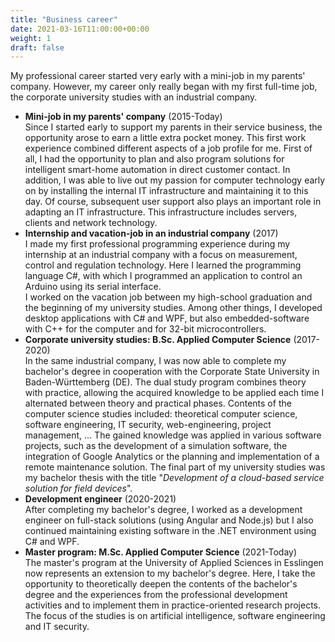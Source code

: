 ```yaml
---
title: "Business career"
date: 2021-03-16T11:00:00+00:00
weight: 1
draft: false
---
```


My professional career started very early with a mini-job in my parents' company. However, my career only really began with my first full-time job, the corporate university studies with an industrial company.

- **Mini-job in my parents' company** (2015-Today)  
  Since I started early to support my parents in their service business, the opportunity arose to earn a little extra pocket money. This first work experience combined different aspects of a job profile for me. First of all, I had the opportunity to plan and also program solutions for intelligent smart-home automation in direct customer contact. In addition, I was able to live out my passion for computer technology early on by installing the internal IT infrastructure and maintaining it to this day. Of course, subsequent user support also plays an important role in adapting an IT infrastructure. This infrastructure includes servers, clients and network technology.
- **Internship and vacation-job in an industrial company** (2017)  
  I made my first professional programming experience during my internship at an industrial company with a focus on measurement, control and regulation technology. Here I learned the programming language C#, with which I programmed an application to control an Arduino using its serial interface.  
  I worked on the vacation job between my high-school graduation and the beginning of my university studies. Among other things, I developed desktop applications with C# and WPF, but also embedded-software with C++ for the computer and for 32-bit microcontrollers.
- **Corporate university studies: B.Sc. Applied Computer Science** (2017-2020)  
  In the same industrial company, I was now able to complete my bachelor's degree in cooperation with the Corporate State University in Baden-Württemberg (DE). The dual study program combines theory with practice, allowing the acquired knowledge to be applied each time I alternated between theory and practical phases. Contents of the computer science studies included: theoretical computer science, software engineering, IT security, web-engineering, project management, ... The gained knowledge was applied in various software projects, such as the development of a simulation software, the integration of Google Analytics or the planning and implementation of a remote maintenance solution. The final part of my university studies was my bachelor thesis with the title "_Development of a cloud-based service solution for field devices_".
- **Development engineer** (2020-2021)  
  After completing my bachelor's degree, I worked as a development engineer on full-stack solutions (using Angular and Node.js) but I also continued maintaining existing software in the .NET environment using C# and WPF.
- **Master program: M.Sc. Applied Computer Science** (2021-Today)  
  The master's program at the University of Applied Sciences in Esslingen now represents an extension to my bachelor's degree. Here, I take the opportunity to theoretically deepen the contents of the bachelor's degree and the experiences from the professional development activities and to implement them in practice-oriented research projects. The focus of the studies is on artificial intelligence, software engineering and IT security.
